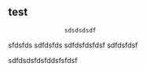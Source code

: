 ## test

                    sdsdsdsdf

sfdsfds
sdfdsfds sdfdsfdsfdsf
sdfdsfdsf

sdfdsdsfdsfddsfsfdsf
